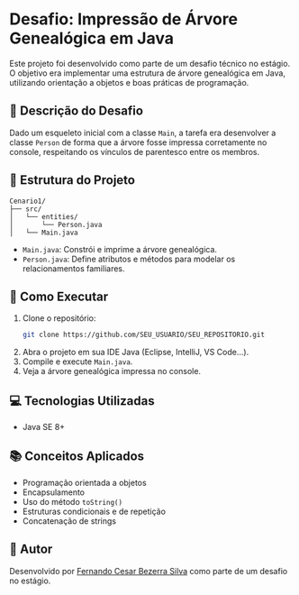 # Desafio: Impressão de Árvore Genealógica em Java

Este projeto foi desenvolvido como parte de um desafio técnico no estágio. O objetivo era implementar uma estrutura de árvore genealógica em Java, utilizando orientação a objetos e boas práticas de programação.

## 🌳 Descrição do Desafio

Dado um esqueleto inicial com a classe `Main`, a tarefa era desenvolver a classe `Person` de forma que a árvore fosse impressa corretamente no console, respeitando os vínculos de parentesco entre os membros.

## 🧩 Estrutura do Projeto

```
Cenario1/
├── src/
│   └── entities/
│       └── Person.java
│   └── Main.java
```

- `Main.java`: Constrói e imprime a árvore genealógica.
- `Person.java`: Define atributos e métodos para modelar os relacionamentos familiares.

## 🚀 Como Executar

1. Clone o repositório:
   ```bash
   git clone https://github.com/SEU_USUARIO/SEU_REPOSITORIO.git
   ```
2. Abra o projeto em sua IDE Java (Eclipse, IntelliJ, VS Code...).
3. Compile e execute `Main.java`.
4. Veja a árvore genealógica impressa no console.

## 💻 Tecnologias Utilizadas

- Java SE 8+

## 📚 Conceitos Aplicados

- Programação orientada a objetos
- Encapsulamento
- Uso do método `toString()`
- Estruturas condicionais e de repetição
- Concatenação de strings

## 📌 Autor

Desenvolvido por [Fernando Cesar Bezerra Silva](https://github.com/FcesarBzSilva) como parte de um desafio no estágio.
